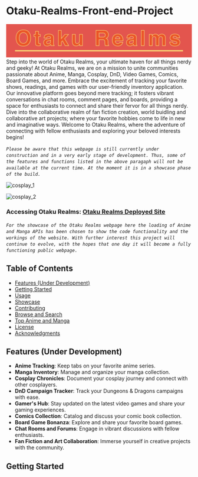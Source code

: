 # Otaku-Realms-Front-end-Project
![Otaku_Realms_Title_Card](/Project-Imgs/Otaku_Realms_Title_Card.png)
Step into the world of Otaku Realms, your ultimate haven for all things nerdy and geeky! At Otaku Realms, we are on a mission to unite communities passionate about Anime, Manga, Cosplay, DnD, Video Games, Comics, Board Games, and more. Embrace the excitement of tracking your favorite shows, readings, and games with our user-friendly inventory application. Our innovative platform goes beyond mere tracking; it fosters vibrant conversations in chat rooms, comment pages, and boards, providing a space for enthusiasts to connect and share their fervor for all things nerdy. Dive into the collaborative realm of fan fiction creation, world buidling and collaborative art projects; where your favorite hobbies come to life in new and imaginative ways. Welcome to Otaku Realms, where the adventure of connecting with fellow enthusiasts and exploring your beloved interests begins!

*`Please be aware that this webpage is still currently under construction and in a very early stage of development. Thus, some of the features and functions listed in the above paragaph will not be available at the current time. At the moment it is in a showcase phase of the build.`*

![cosplay_1](https://images.pexels.com/photos/13438266/pexels-photo-13438266.jpeg)

![cosplay_2](https://images.pexels.com/photos/19084402/pexels-photo-19084402/free-photo-of-portrait-of-woman-in-anime-costume.jpeg?auto=compress&cs=tinysrgb&w=1260&h=750&dpr=1)

### Accessing Otaku Realms: [Otaku Realms Deployed Site](https://gyancarlospinto.github.io/Otaku-Realms-Front-end-Portfolio-Project/)

*`For the showcase of the Otaku Realms webpage here the loading of Anime and Manga APIs has been chosen to show the code functionality and the workings of the website. With further interest this project will continue to evolve, with the hopes that one day it will become a fully functioning public webpage.`*

## Table of Contents

- [Features (Under Development)](#features-under-development)
- [Getting Started](#getting-started)
- [Usage](#usage)
- [Showcase](#showcase)
- [Contributing](#contributing)
- [Browse and Search](#browse-and-search)
- [Top Anime and Manga](#top-anime-and-manga)
- [License](#license)
- [Acknowledgments](#acknowledgments)

## Features (Under Development)

- **Anime Tracking**: Keep tabs on your favorite anime series.
- **Manga Inventory**: Manage and organize your manga collection.
- **Cosplay Chronicles**: Document your cosplay journey and connect with other cosplayers.
- **DnD Campaign Tracker**: Track your Dungeons & Dragons campaigns with ease.
- **Gamer's Hub**: Stay updated on the latest video games and share your gaming experiences.
- **Comics Collection**: Catalog and discuss your comic book collection.
- **Board Game Bonanza**: Explore and share your favorite board games.
- **Chat Rooms and Forums**: Engage in vibrant discussions with fellow enthusiasts.
- **Fan Fiction and Art Collaboration**: Immerse yourself in creative projects with the community.

## Getting Started